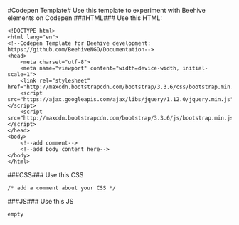#Codepen Template#
Use this template to experiment with Beehive elements on Codepen
###HTML###
Use this HTML:
```
<!DOCTYPE html>
<html lang="en">
<!--Codepen Template for Beehive development: https://github.com/BeehiveNGO/Documentation-->
<head>
    <meta charset="utf-8">
    <meta name="viewport" content="width=device-width, initial-scale=1">
    <link rel="stylesheet" href="http://maxcdn.bootstrapcdn.com/bootstrap/3.3.6/css/bootstrap.min.css">
    <script src="https://ajax.googleapis.com/ajax/libs/jquery/1.12.0/jquery.min.js"></script>
    <script src="http://maxcdn.bootstrapcdn.com/bootstrap/3.3.6/js/bootstrap.min.js"></script>
</head>
<body>
    <!--add comment-->
    <!--add body content here-->
</body>
</html>
```
###CSS###
Use this CSS
```
/* add a comment about your CSS */
```
###JS###
Use this JS
```
empty
```
